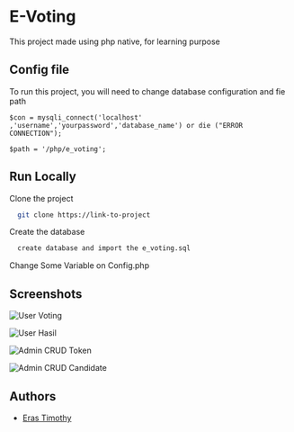 
# E-Voting

This project made using php native, for learning purpose


## Config file

To run this project, you will need to change database configuration and fie path

`$con = mysqli_connect('localhost' ,'username','yourpassword','database_name') or die ("ERROR CONNECTION");`

`$path = '/php/e_voting';`

  
## Run Locally

Clone the project

```bash
  git clone https://link-to-project
```

Create the database

```bash
  create database and import the e_voting.sql
```

Change Some Variable on Config.php


  
## Screenshots

![User Voting](https://raw.github.com/erastimothy/e-voting-php-native/main/assets/ss/user-vote.png)


![User Hasil](https://raw.github.com/erastimothy/e-voting-php-native/main/assets/ss/user-hasil.png)


![Admin CRUD Token](https://raw.github.com/erastimothy/e-voting-php-native/main/assets/ss/adminpage-token.png)


![Admin CRUD Candidate](https://raw.github.com/erastimothy/e-voting-php-native/main/assets/ss/adminpage-candidate.png)

## Authors

- [Eras Timothy](https://www.github.com/erastimothy)

  
